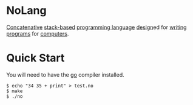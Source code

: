 # NoLang

[Concatenative](https://concatenative.org) [stack-based](https://en.wikipedia.org/wiki/Stack-oriented_programming) [programming language](https://en.wikipedia.org/wiki/Programming_language) [design](https://en.wikipedia.org/wiki/Design)ed for [writing](https://en.wikipedia.org/wiki/Writing) [programs](https://en.wikipedia.org/wiki/Computer_program) for [computers](https://en.wikipedia.org/wiki/Computer).

# Quick Start

You will need to have the [go](https://go.dev) compiler installed.
```console
$ echo "34 35 + print" > test.no
$ make
$ ./no
```
